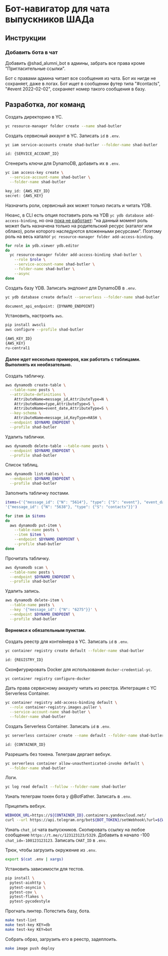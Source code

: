 # Бот-навигатор для чата выпускников ШАДа

## Инструкции

### Добавить бота в чат

Добавить @shad_alumni_bot в админы, забрать все права кроме "Пригласительные ссылки".

Бот с правами админа читает все сообщения из чата. Бот их нигде не сохраняет, даже в логах. Бот ищет в сообщении футер типа "#contacts", "#event 2022-02-02", сохраняет номер такого сообщения в базу.

## Разработка, лог команд

Создать директорию в YC.

```bash
yc resource-manager folder create --name shad-butler
```

Создать сервисный аккаунт в YC. Записать `id` в `.env`.

```bash
yc iam service-accounts create shad-butler --folder-name shad-butler

id: {SERVICE_ACCOUNT_ID}
```

Сгенерить ключи для DynamoDB, добавить их в `.env`.

```bash
yc iam access-key create \
  --service-account-name shad-butler \
  --folder-name shad-butler

key_id: {AWS_KEY_ID}
secret: {AWS_KEY}
```

Назначить роли, сервисный акк может только писать и читать YDB.

Нюанс, в CLI есть опция поставить роль на YDB `yc ydb database add-access-binding`, но она <a href="https://cloud.yandex.ru/docs/ydb/security/">пока не работает</a>: "на данный момент роль может быть назначена только на родительский ресурс (каталог или облако), роли которого наследуются вложенными ресурсами". Поэтому роль на весь каталог `yc resource-manager folder add-access-binding`.

```bash
for role in ydb.viewer ydb.editor
do
  yc resource-manager folder add-access-binding shad-butler \
    --role $role \
    --service-account-name shad-butler \
    --folder-name shad-butler \
    --async
done
```

Создать базу YDB. Записать эндпоинт для DynamoDB в `.env`.

```bash
yc ydb database create default --serverless --folder-name shad-butler

document_api_endpoint: {DYNAMO_ENDPOINT}
```

Установить, настроить `aws`.

```bash
pip install awscli
aws configure --profile shad-butler

{AWS_KEY_ID}
{AWS_KEY}
ru-central1
```

#### Далее идет несколько примеров, как работать с таблицами. Выполнять их необязательно.

Создать табличку.

```bash
aws dynamodb create-table \
  --table-name posts \
  --attribute-definitions \
    AttributeName=message_id,AttributeType=N \
    AttributeName=type,AttributeType=S \
    AttributeName=event_date,AttributeType=S \
  --key-schema \
    AttributeName=message_id,KeyType=HASH \
  --endpoint $DYNAMO_ENDPOINT \
  --profile shad-butler
```

Удалить таблички.

```bash
aws dynamodb delete-table --table-name posts \
  --endpoint $DYNAMO_ENDPOINT \
  --profile shad-butler
```

Список таблиц.

```bash
aws dynamodb list-tables \
  --endpoint $DYNAMO_ENDPOINT \
  --profile shad-butler
```

Заполнить табличку постами.

```bash
items=('{"message_id": {"N": "5614"}, "type": {"S": "event"}, "event_date": {"S": "2022-07-09"}}' \
'{"message_id": {"N": "5638"}, "type": {"S": "contacts"}}')

for item in $items
do
  aws dynamodb put-item \
    --table-name posts \
    --item $item \
    --endpoint $DYNAMO_ENDPOINT \
    --profile shad-butler
done
```

Прочитать табличку.

```bash
aws dynamodb scan \
  --table-name posts \
  --endpoint $DYNAMO_ENDPOINT \
  --profile shad-butler
```

Удалить запись.

```bash
aws dynamodb delete-item \
  --table-name posts \
  --key '{"message_id": {"N": "6275"}}' \
  --endpoint $DYNAMO_ENDPOINT \
  --profile shad-butler
```

#### Вернемся к обязательным пунктам.

Создать реестр для контейнера в YC. Записать `id` в `.env`.

```bash
yc container registry create default --folder-name shad-butler

id: {REGISTRY_ID}
```

Сконфигурировать Docker для использования `docker-credential-yc`.

```bash
yc container registry configure-docker
```

Дать права сервисному аккаунту читать из реестра. Интеграция с YC Serverless Container.

```bash
yc container registry add-access-binding default \
  --role container-registry.images.puller \
  --service-account-name shad-butler \
  --folder-name shad-butler
```

Создать Serverless Container. Записать `id` в `.env`.

```bash
yc serverless container create --name default --folder-name shad-butler

id: {CONTAINER_ID}
```

Разрешить без токена. Телеграм дергает вебхук.

```bash
yc serverless container allow-unauthenticated-invoke default \
  --folder-name shad-butler
```

Логи.

```bash
yc log read default --follow --folder-name shad-butler
```

Узнать телеграм токен бота у @BotFather. Записать в `.env`. 

Прицепить вебхук.

```bash
WEBHOOK_URL=https://${CONTAINER_ID}.containers.yandexcloud.net/
curl --url https://api.telegram.org/bot${BOT_TOKEN}/setWebhook\?url=${WEBHOOK_URL}
```

Узнать `chat_id` чата выпускников. Скопировать ссылку на любое сообщение `https://t.me/c/123123123/5329`. Добавить в начало -100 `chat_id=-100123123123`. Записать `CHAT_ID` в `.env`.

Трюк, чтобы загрузить окружение из `.env`.

```bash
export $(cat .env | xargs)
```

Установить зависимости для тестов.

```bash
pip install \
  pytest-aiohttp \
  pytest-asyncio \
  pytest-cov \
  pytest-flakes \
  pytest-pycodestyle
```

Прогнать линтер. Потестить базу, бота.

```bash
make test-lint
make test-key KEY=db
make test-key KEY=bot
```

Собрать образ, загрузить его в реестр, задеплоить.

```bash
make image push deploy
```

